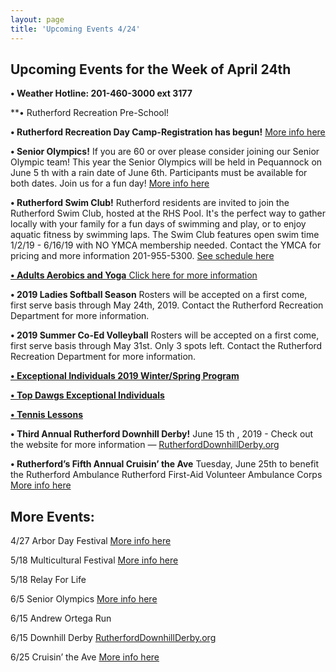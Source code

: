 ```yaml
---
layout: page
title: 'Upcoming Events 4/24'
---
```

 
## Upcoming Events for the Week of April 24th

**• Weather Hotline: 201-460-3000 ext 3177**

**• Rutherford Recreation Pre-School! 

**• Rutherford Recreation Day Camp-Registration has begun!** [More info here](/departments/recreation/summer-camp/)

**• Senior Olympics!** If you are 60 or over please consider joining our Senior Olympic team! This year the
Senior Olympics will be held in Pequannock on June 5 th with a rain date of June 6th. Participants must be
available for both dates. Join us for a fun day! [More info here](https://storage.googleapis.com/static.rutherford-nj.com/recreation/posts/2019%20Senior%20Olympics_revised.pdf)

**• Rutherford Swim Club!** Rutherford residents are invited to join the Rutherford Swim Club, hosted at the RHS
Pool. It's the perfect way to gather locally with your family for a fun days of swimming and play, or to enjoy
aquatic fitness by swimming laps. The Swim Club features open swim time 1/2/19 - 6/16/19 with NO YMCA
membership needed. Contact the YMCA for pricing and more information 201-955-5300. [See schedule here](https://storage.googleapis.com/static.rutherford-nj.com/recreation/RHS%20Pool%20Schedule.pdf)


[**• Adults Aerobics and Yoga** Click here for more information](/departments/recreation/sports-and-activities/adult-catalog/)


**• 2019 Ladies Softball Season** Rosters will be accepted on a first come, first serve
basis through May 24th, 2019. Contact the Rutherford Recreation Department for more
information.

**• 2019 Summer Co-Ed Volleyball** Rosters will be accepted on a first come, first serve basis
through May 31st. Only 3 spots left. Contact the Rutherford Recreation Department for more
information.

[**• Exceptional Individuals 2019 Winter/Spring Program**](https://storage.googleapis.com/static.rutherford-nj.com/recreation/upcoming-events/Winter-Spring%202019%20Exceptional%20Individuals%20Page.pdf)

[**• Top Dawgs Exceptional Individuals**](https://storage.googleapis.com/static.rutherford-nj.com/recreation/Top%20Dawgs.pdf)

[**• Tennis Lessons**](https://storage.googleapis.com/static.rutherford-nj.com/recreation/2019%20Spring%20Tennis%20Lessons.pdf)

**• Third Annual Rutherford Downhill Derby!** June 15 th , 2019 - Check out the website for more
information — [RutherfordDownhillDerby.org](https://www.rutherforddownhillderby.org/)

**• Rutherford’s Fifth Annual Cruisin’ the Ave** Tuesday, June 25th to benefit the Rutherford Ambulance
Rutherford First-Aid Volunteer Ambulance Corps [More info here](https://storage.googleapis.com/static.rutherford-nj.com/community-events/2019_CarShow.pdf)

## More Events:

4/27 Arbor Day Festival [More info here](https://storage.googleapis.com/static.rutherford-nj.com/community-events/Tree%20Fair%20Flyer-Spring%202019tsr.pdf)

5/18 Multicultural Festival [More info here](https://storage.googleapis.com/static.rutherford-nj.com/committees/civil-rights/2019%20Multicultural/web-cover.pdf)

5/18 Relay For Life

6/5 Senior Olympics [More info here](https://storage.googleapis.com/static.rutherford-nj.com/recreation/posts/2019%20Senior%20Olympics_revised.pdf)

6/15 Andrew Ortega Run

6/15 Downhill Derby [RutherfordDownhillDerby.org](https://www.rutherforddownhillderby.org/)

6/25 Cruisin’ the Ave [More info here](https://storage.googleapis.com/static.rutherford-nj.com/community-events/2019_CarShow.pdf)


